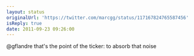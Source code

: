 ```yaml
---
layout: status
originalUrl: 'https://twitter.com/marcgg/status/117167824765587456'
isReply: true
date: 2011-09-23 09:26:00
---
```


@gflandre that's the point of the ticker: to absorb that noise
